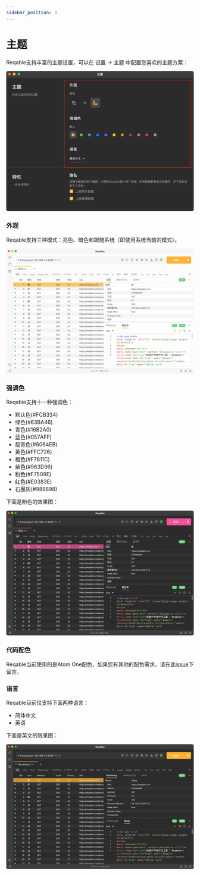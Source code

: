 ```yaml
---
sidebar_position: 3
---
```


# 主题

Reqable支持丰富的主题设置，可以在 设置 -> 主题 中配置您喜欢的主题方案：

![](arts/settings.png)

### 外观

Reqable支持三种模式：亮色、暗色和跟随系统（即使用系统当前的模式）。

![亮色效果](arts/appearence.png)

### 强调色

Reqable支持十一种强调色：
- 默认色(#FCB334)
- 绿色(#63BA46)
- 青色(#16B2A0)
- 蓝色(#057AFF)
- 靛青色(#6064EB)
- 黄色(#FFC726)
- 橙色(#F7811C)
- 紫色(#963D96)
- 粉色(#F7509E)
- 红色(#E0383E)
- 石墨灰(#989898)

下面是粉色的效果图：

![](arts/accent.png)

### 代码配色

Reqable当前使用的是Atom One配色，如果您有其他的配色需求，请在此[issue](https://github.com/reqable/reqable-app/issues/17)下留言。

### 语言

Reqable目前仅支持下面两种语言：
- 简体中文
- 英语

下面是英文的效果图：

![](arts/language.png)